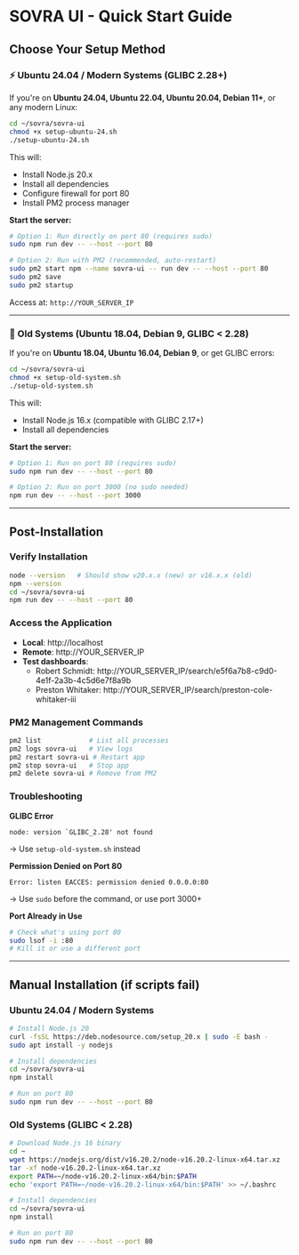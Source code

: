 # SOVRA UI - Quick Start Guide

## Choose Your Setup Method

### ⚡ Ubuntu 24.04 / Modern Systems (GLIBC 2.28+)

If you're on **Ubuntu 24.04, Ubuntu 22.04, Ubuntu 20.04, Debian 11+**, or any modern Linux:

```bash
cd ~/sovra/sovra-ui
chmod +x setup-ubuntu-24.sh
./setup-ubuntu-24.sh
```

This will:

- Install Node.js 20.x
- Install all dependencies
- Configure firewall for port 80
- Install PM2 process manager

**Start the server:**

```bash
# Option 1: Run directly on port 80 (requires sudo)
sudo npm run dev -- --host --port 80

# Option 2: Run with PM2 (recommended, auto-restart)
sudo pm2 start npm --name sovra-ui -- run dev -- --host --port 80
sudo pm2 save
sudo pm2 startup
```

Access at: `http://YOUR_SERVER_IP`

---

### 🐌 Old Systems (Ubuntu 18.04, Debian 9, GLIBC < 2.28)

If you're on **Ubuntu 18.04, Ubuntu 16.04, Debian 9**, or get GLIBC errors:

```bash
cd ~/sovra/sovra-ui
chmod +x setup-old-system.sh
./setup-old-system.sh
```

This will:

- Install Node.js 16.x (compatible with GLIBC 2.17+)
- Install all dependencies

**Start the server:**

```bash
# Option 1: Run on port 80 (requires sudo)
sudo npm run dev -- --host --port 80

# Option 2: Run on port 3000 (no sudo needed)
npm run dev -- --host --port 3000
```

---

## Post-Installation

### Verify Installation

```bash
node --version   # Should show v20.x.x (new) or v16.x.x (old)
npm --version
cd ~/sovra/sovra-ui
npm run dev -- --host --port 80
```

### Access the Application

- **Local**: http://localhost
- **Remote**: http://YOUR_SERVER_IP
- **Test dashboards**:
  - Robert Schmidt: http://YOUR_SERVER_IP/search/e5f6a7b8-c9d0-4e1f-2a3b-4c5d6e7f8a9b
  - Preston Whitaker: http://YOUR_SERVER_IP/search/preston-cole-whitaker-iii

### PM2 Management Commands

```bash
pm2 list            # List all processes
pm2 logs sovra-ui   # View logs
pm2 restart sovra-ui # Restart app
pm2 stop sovra-ui   # Stop app
pm2 delete sovra-ui # Remove from PM2
```

### Troubleshooting

**GLIBC Error**

```
node: version `GLIBC_2.28' not found
```

→ Use `setup-old-system.sh` instead

**Permission Denied on Port 80**

```
Error: listen EACCES: permission denied 0.0.0.0:80
```

→ Use `sudo` before the command, or use port 3000+

**Port Already in Use**

```bash
# Check what's using port 80
sudo lsof -i :80
# Kill it or use a different port
```

---

## Manual Installation (if scripts fail)

### Ubuntu 24.04 / Modern Systems

```bash
# Install Node.js 20
curl -fsSL https://deb.nodesource.com/setup_20.x | sudo -E bash -
sudo apt install -y nodejs

# Install dependencies
cd ~/sovra/sovra-ui
npm install

# Run on port 80
sudo npm run dev -- --host --port 80
```

### Old Systems (GLIBC < 2.28)

```bash
# Download Node.js 16 binary
cd ~
wget https://nodejs.org/dist/v16.20.2/node-v16.20.2-linux-x64.tar.xz
tar -xf node-v16.20.2-linux-x64.tar.xz
export PATH=~/node-v16.20.2-linux-x64/bin:$PATH
echo 'export PATH=~/node-v16.20.2-linux-x64/bin:$PATH' >> ~/.bashrc

# Install dependencies
cd ~/sovra/sovra-ui
npm install

# Run on port 80
sudo npm run dev -- --host --port 80
```

